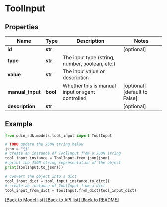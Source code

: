# ToolInput


## Properties

Name | Type | Description | Notes
------------ | ------------- | ------------- | -------------
**id** | **str** |  | [optional] 
**type** | **str** | The input type (string, number, boolean, etc.) | 
**value** | **str** | The input value or description | 
**manual_input** | **bool** | Whether this is manual input or agent controlled | [optional] [default to False]
**description** | **str** |  | [optional] 

## Example

```python
from odin_sdk.models.tool_input import ToolInput

# TODO update the JSON string below
json = "{}"
# create an instance of ToolInput from a JSON string
tool_input_instance = ToolInput.from_json(json)
# print the JSON string representation of the object
print(ToolInput.to_json())

# convert the object into a dict
tool_input_dict = tool_input_instance.to_dict()
# create an instance of ToolInput from a dict
tool_input_from_dict = ToolInput.from_dict(tool_input_dict)
```
[[Back to Model list]](../README.md#documentation-for-models) [[Back to API list]](../README.md#documentation-for-api-endpoints) [[Back to README]](../README.md)


